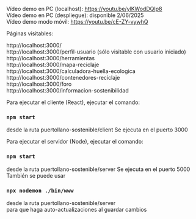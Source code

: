 Vídeo demo en PC (localhost): https://youtu.be/ylKWodDQIp8  
Vídeo demo en PC (despliegue): disponible 2/06/2025  
Vídeo demo modo móvil: https://youtu.be/cE-ZY-vywhQ  

Páginas visitables:

http://localhost:3000/  
http://localhost:3000/perfil-usuario (sólo visitable con usuario iniciado)  
http://localhost:3000/herramientas  
http://localhost:3000/mapa-reciclaje  
http://localhost:3000/calculadora-huella-ecologica  
http://localhost:3000/contenedores-reciclaje  
http://localhost:3000/foro  
http://localhost:3000/informacion-sostenibilidad  

Para ejecutar el cliente (React), ejecutar el comando:
### `npm start`
desde la ruta puertollano-sostenible/client
Se ejecuta en el puerto 3000

Para ejecutar el servidor (Node), ejecutar el comando:
### `npm start`
desde la ruta puertollano-sostenible/server
Se ejecuta en el puerto 5000
También se puede usar 
### `npx nodemon ./bin/www `  
desde la ruta puertollano-sostenible/server  
para que haga auto-actualizaciones al guardar cambios  
